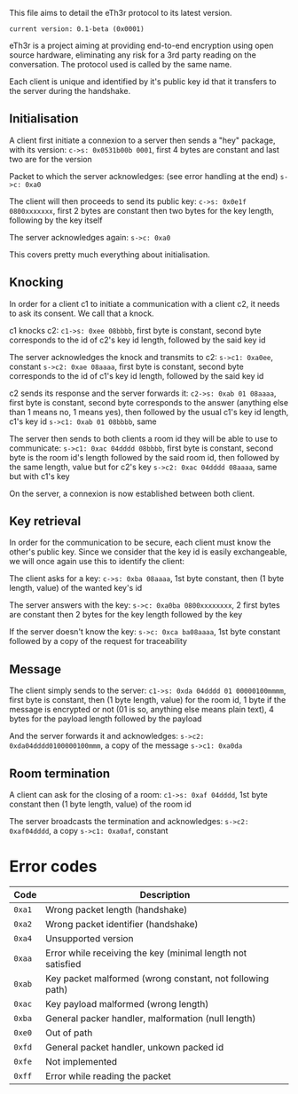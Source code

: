 This file aims to detail the eTh3r protocol to its latest version.

`current version: 0.1-beta (0x0001)`

eTh3r is a project aiming at providing end-to-end encryption using open source hardware, eliminating any risk for a 3rd party reading on the conversation. The protocol used is called by the same name.

Each client is unique and identified by it's public key id that it transfers to the server during the handshake.

## Initialisation

A client first initiate a connexion to a server then sends a "hey" package, with its version:
    `c->s: 0x0531b00b 0001`, first 4 bytes are constant and last two are for the version

Packet to which the server acknowledges: (see error handling at the end)
    `s->c: 0xa0`

The client will then proceeds to send its public key:
    `c->s: 0x0e1f 0800xxxxxxx`, first 2 bytes are constant then two bytes for the key length, following by the key itself

The server acknowledges again:
    `s->c: 0xa0`


This covers pretty much everything about initialisation.

## Knocking

In order for a client c1 to initiate a communication with a client c2, it needs to ask its consent. We call that a knock.

c1 knocks c2:
    `c1->s: 0xee 08bbbb`, first byte is constant, second byte corresponds to the id of c2's key id length, followed by the said key id

The server acknowledges the knock and transmits to c2:
    `s->c1: 0xa0ee`, constant
    `s->c2: 0xae 08aaaa`, first byte is constant, second byte corresponds to the id of c1's key id length, followed by the said key id

c2 sends its response and the server forwards it:
    `c2->s: 0xab 01 08aaaa`, first byte is constant, second byte corresponds to the answer (anything else than 1 means no, 1 means yes), then followed by the usual c1's key id length, c1's key id
    `s->c1: 0xab 01 08bbbb`, same

The server then sends to both clients a room id they will be able to use to communicate:
    `s->c1: 0xac 04dddd 08bbbb`, first byte is constant, second byte is the room id's length followed by the said room id, then followed by the same length, value but for c2's key
    `s->c2: 0xac 04dddd 08aaaa`, same but with c1's key

On the server, a connexion is now established between both client.

## Key retrieval

In order for the communication to be secure, each client must know the other's public key. Since we consider that the key id is easily exchangeable, we will once again use this to identify the client:

The client asks for a key:
    `c->s: 0xba 08aaaa`, 1st byte constant, then (1 byte length, value) of the wanted key's id

The server answers with the key:
    `s->c: 0xa0ba 0800xxxxxxxx`, 2 first bytes are constant then 2 bytes for the key length followed by the key

If the server doesn't know the key:
    `s->c: 0xca ba08aaaa`, 1st byte constant followed by a copy of the request for traceability

## Message

The client simply sends to the server:
    `c1->s: 0xda 04dddd 01 00000100mmmm`, first byte is constant, then (1 byte length, value) for the room id, 1 byte if the message is encrypted or not (01 is so, anything else means plain text), 4 bytes for the payload length followed by the payload

And the server forwards it and acknowledges:
    `s->c2: 0xda04dddd0100000100mmm`, a copy of the message
    `s->c1: 0xa0da`

## Room termination

A client can ask for the closing of a room:
    `c1->s: 0xaf 04dddd`, 1st byte constant then (1 byte length, value) of the room id

The server broadcasts the termination and acknowledges:
    `s->c2: 0xaf04dddd`, a copy
    `s->c1: 0xa0af`, constant


# Error codes

| Code | Description |
|----|----|
|`0xa1`| Wrong packet length (handshake) |
|`0xa2`| Wrong packet identifier (handshake) |
|`0xa4`| Unsupported version |
|`0xaa`| Error while receiving the key (minimal length not satisfied |
|`0xab`| Key packet malformed (wrong constant, not following path) |
|`0xac`| Key payload malformed (wrong length) |
|`0xba`| General packer handler, malformation (null length) |
|`0xe0`| Out of path |
|`0xfd`| General packet handler, unkown packed id |
|`0xfe`| Not implemented |
|`0xff`| Error while reading the packet |
